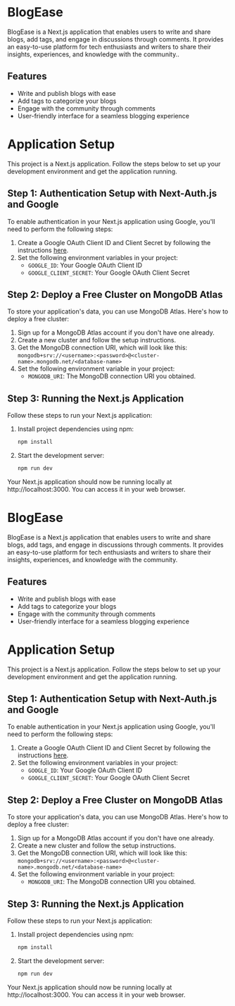 # BlogEase

BlogEase is a Next.js application that enables users to write and share blogs, add tags, and engage in discussions through comments. It provides an easy-to-use platform for tech enthusiasts and writers to share their insights, experiences, and knowledge with the community..

## Features

- Write and publish blogs with ease
- Add tags to categorize your blogs
- Engage with the community through comments
- User-friendly interface for a seamless blogging experience

# Application Setup

This project is a Next.js application. Follow the steps below to set up your development environment and get the application running.

## Step 1: Authentication Setup with Next-Auth.js and Google

To enable authentication in your Next.js application using Google, you'll need to perform the following steps:

1. Create a Google OAuth Client ID and Client Secret by following the instructions [here](https://developers.google.com/identity/protocols/oauth2).
2. Set the following environment variables in your project:
   - `GOOGLE_ID`: Your Google OAuth Client ID
   - `GOOGLE_CLIENT_SECRET`: Your Google OAuth Client Secret

## Step 2: Deploy a Free Cluster on MongoDB Atlas

To store your application's data, you can use MongoDB Atlas. Here's how to deploy a free cluster:

1. Sign up for a MongoDB Atlas account if you don't have one already.
2. Create a new cluster and follow the setup instructions.
3. Get the MongoDB connection URI, which will look like this:
   `mongodb+srv://<username>:<password>@<cluster-name>.mongodb.net/<database-name>`
4. Set the following environment variable in your project:
   - `MONGODB_URI`: The MongoDB connection URI you obtained.

## Step 3: Running the Next.js Application

Follow these steps to run your Next.js application:

1. Install project dependencies using npm:
   ```bash
   npm install
   ```
2. Start the development server:
   ```bash
   npm run dev
   ```

Your Next.js application should now be running locally at http://localhost:3000. You can access it in your web browser.

# BlogEase

BlogEase is a Next.js application that enables users to write and share blogs, add tags, and engage in discussions through comments. It provides an easy-to-use platform for tech enthusiasts and writers to share their insights, experiences, and knowledge with the community.

## Features

- Write and publish blogs with ease
- Add tags to categorize your blogs
- Engage with the community through comments
- User-friendly interface for a seamless blogging experience

# Application Setup

This project is a Next.js application. Follow the steps below to set up your development environment and get the application running.

## Step 1: Authentication Setup with Next-Auth.js and Google

To enable authentication in your Next.js application using Google, you'll need to perform the following steps:

1. Create a Google OAuth Client ID and Client Secret by following the instructions [here](https://developers.google.com/identity/protocols/oauth2).
2. Set the following environment variables in your project:
   - `GOOGLE_ID`: Your Google OAuth Client ID
   - `GOOGLE_CLIENT_SECRET`: Your Google OAuth Client Secret

## Step 2: Deploy a Free Cluster on MongoDB Atlas

To store your application's data, you can use MongoDB Atlas. Here's how to deploy a free cluster:

1. Sign up for a MongoDB Atlas account if you don't have one already.
2. Create a new cluster and follow the setup instructions.
3. Get the MongoDB connection URI, which will look like this:
   `mongodb+srv://<username>:<password>@<cluster-name>.mongodb.net/<database-name>`
4. Set the following environment variable in your project:
   - `MONGODB_URI`: The MongoDB connection URI you obtained.

## Step 3: Running the Next.js Application

Follow these steps to run your Next.js application:

1. Install project dependencies using npm:
   ```bash
   npm install
   ```
2. Start the development server:
   ```bash
   npm run dev
   ```

Your Next.js application should now be running locally at http://localhost:3000. You can access it in your web browser.
